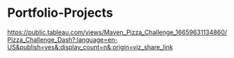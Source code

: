 # Portfolio-Projects

https://public.tableau.com/views/Maven_Pizza_Challenge_16659631134860/Pizza_Challenge_Dash?:language=en-US&publish=yes&:display_count=n&:origin=viz_share_link
